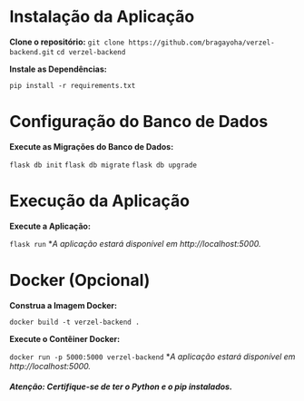 # Instalação da Aplicação

**Clone o repositório:**
`git clone https://github.com/bragayoha/verzel-backend.git`
`cd verzel-backend`

**Instale as Dependências:**

`pip install -r requirements.txt`

# Configuração do Banco de Dados

**Execute as Migrações do Banco de Dados:**

`flask db init`
`flask db migrate`
`flask db upgrade`

# Execução da Aplicação

**Execute a Aplicação:**

`flask run` \*_A aplicação estará disponível em http://localhost:5000._

# Docker (Opcional)

**Construa a Imagem Docker:**

`docker build -t verzel-backend .`

**Execute o Contêiner Docker:**

`docker run -p 5000:5000 verzel-backend` \*_A aplicação estará disponível em http://localhost:5000._

##### Atenção: Certifique-se de ter o Python e o pip instalados.
